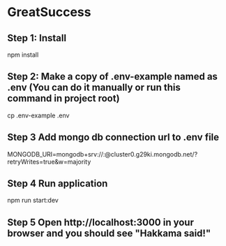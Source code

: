 # GreatSuccess
## Step 1: Install 
npm install

## Step 2: Make a copy of .env-example named as .env (You can do it manually or run this command in project root)
cp .env-example .env

## Step 3 Add mongo db connection url to .env file
MONGODB_URI=mongodb+srv://<username>:<password>@cluster0.g29ki.mongodb.net/<dbName>?retryWrites=true&w=majority

## Step 4 Run application
npm run start:dev

## Step 5 Open http://localhost:3000 in your browser and you should see "Hakkama said!"
